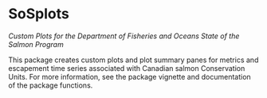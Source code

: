 # SoSplots

*Custom Plots for the Department of Fisheries and Oceans State of the Salmon Program*

This package creates custom plots and plot summary panes for metrics and escapement time series associated with Canadian salmon Conservation Units. For more information, see the package vignette and documentation of the package functions.

